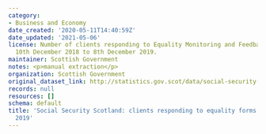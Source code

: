 ```yaml
---
category:
- Business and Economy
date_created: '2020-05-11T14:40:59Z'
date_updated: '2021-05-06'
license: Number of clients responding to Equality Monitoring and Feedback forms from
  10th December 2018 to 8th December 2019.
maintainer: Scottish Government
notes: <p>manual extraction</p>
organization: Scottish Government
original_dataset_link: http://statistics.gov.scot/data/social-security-scotland-clients-responding-to-equality-forms-to-december-2019
records: null
resources: []
schema: default
title: 'Social Security Scotland: clients responding to equality forms to December
  2019'
---
```

